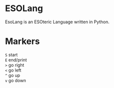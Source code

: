 # ESOLang
EsoLang is an ESOteric Language written in Python.
# Markers
`S` start<br>
`E` end/print<br>
`>` go right<br>
`<` go left<br>
`^` go up<br>
`v` go down<br>
